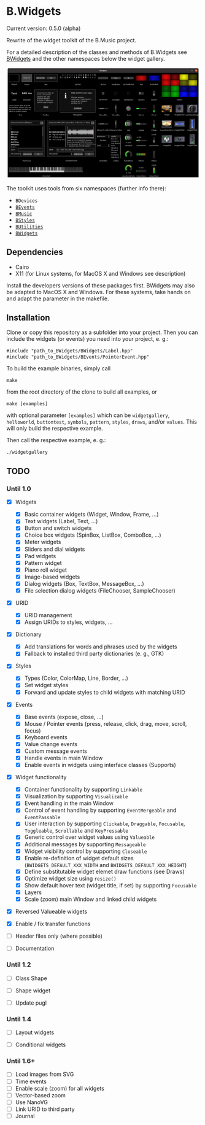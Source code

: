 # B.Widgets

Current version: 0.5.0 (alpha)

Rewrite of the widget toolkit of the B.Music project.

For a detailed description of the classes and methods of B.Widgets see
[BWidgets](BWidgets/README.md) and the other namespaces below the widget gallery.

![widgetgallery](suppl/widgetgallery.png)

The toolkit uses tools from six namespaces (further info there):
* `BDevices`
* [`BEvents`](BEvents/README.md)
* [`BMusic`](BMusic/README.md)
* [`BStyles`](BStyles/README.md)
* [`BUtilities`](BUtilities/README.md)
* [`BWidgets`](BWidgets/README.md)


## Dependencies

* Cairo
* X11 (for Linux systems, for MacOS X and Windows see description)

Install the developers versions of these packages first. BWidgets may also be 
adapted to MacOS X and Windows. For these systems, take hands on and adapt 
the parameter in the makefile.


## Installation

Clone or copy this repository as a subfolder into your project. Then you can
include the widgets (or events) you need into your project, e. g.:
```
#include "path_to_BWidgets/BWidgets/Label.hpp"
#include "path_to_BWidgets/BEvents/PointerEvent.hpp"
```

To build the example binaries, simply call

```
make
```
from the root directory of the clone to build all examples, or

```
make [examples]
```

with optional parameter `[examples]` which can be `widgetgallery`, 
`helloworld`, `buttontest`, `symbols`, `pattern`, `styles`, `draws`, and/or 
`values`. 
This will only build the respective example.

Then call the respective example, e. g.:
```
./widgetgallery
```


## TODO

### Until 1.0

- [x] Widgets
  - [x] Basic container widgets (Widget, Window, Frame, ...)
  - [x] Text widgets (Label, Text, ...)
  - [x] Button and switch widgets
  - [x] Choice box widgets (SpinBox, ListBox, ComboBox, ...)
  - [x] Meter widgets
  - [x] Sliders and dial widgets
  - [x] Pad widgets
  - [x] Pattern widget
  - [x] Piano roll widget
  - [x] Image-based widgets
  - [x] Dialog widgets (Box, TextBox, MessageBox, ...)
  - [x] File selection dialog widgets (FileChooser, SampleChooser)
- [x] URID
  - [x] URID management
  - [x] Assign URIDs to styles, widgets, ...
- [x] Dictionary
  - [x] Add translations for words and phrases used by the widgets
  - [x] Fallback to installed third party dictionaries (e. g., GTK)
- [x] Styles
  - [x] Types (Color, ColorMap, Line, Border, ...)
  - [x] Set widget styles
  - [x] Forward and update styles to child widgets with matching URID
- [x] Events
  - [x] Base events (expose, close, ...)
  - [x] Mouse / Pointer events (press, release, click, drag, move, scroll, focus)
  - [x] Keyboard events
  - [x] Value change events
  - [x] Custom message events
  - [x] Handle events in main Window
  - [x] Enable events in widgets using interface classes (Supports)
- [x] Widget functionality
  - [x] Container functionality by supporting `Linkable`
  - [x] Visualization by supporting `Visualizable`
  - [x] Event handling in the main Window
  - [x] Control of event handling by supporting `EventMergeable` and 
        `EventPassable`
  - [x] User interaction by supporting `Clickable`, `Draggable`, `Focusable`,
        `Toggleable`, `Scrollable` and `KeyPressable`
  - [x] Generic control over widget values using `Valueable`
  - [x] Additional messages by supporting `Messageable` 
  - [x] Widget visibility control by supporting `Closeable`
  - [x] Enable re-definition of widget default sizes
        (`BWIDGETS_DEFAULT_XXX_WIDTH` and `BWIDGETS_DEFAULT_XXX_HEIGHT`)
  - [x] Define substitutable widget elemet draw functions (see Draws)
  - [x] Optimize widget size using `resize()`
  - [x] Show default hover text (widget title, if set) by supporting
        `Focusable`
  - [x] Layers
  - [x] Scale (zoom) main Window and linked child widgets
- [x] Reversed Valueable widgets
- [x] Enable / fix transfer functions
- [ ] Header files only (where possible)
- [ ] Documentation


### Until 1.2

- [ ] Class Shape
- [ ] Shape widget
- [ ] Update pugl


### Until 1.4

- [ ] Layout widgets
- [ ] Conditional widgets


### Until 1.6+

- [ ] Load images from SVG
- [ ] Time events
- [ ] Enable scale (zoom) for all widgets
- [ ] Vector-based zoom
- [ ] Use NanoVG
- [ ] Link URID to third party
- [ ] Journal